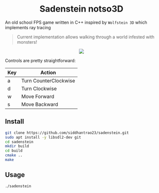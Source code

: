 <h1 align="center">Sadenstein notso3D</h1>
<p>
</p>

An old school FPS game written in C++ inspired by `Wolfstein 3D` which implements ray tracing

> Current implementation allows walking through a world infested with monsters!  

<p align="center">
  <img src="https://github.com/siddhantrao23/sadenstein/blob/experiment/res/walkthrough.gif"/>
</p>

Controls are pretty straightforward:

Key | Action | 
--- | --- 
a | Turn CounterClockwise 
d | Turn Clockwise
w | Move Forward
s | Move Backward

## Install

```sh
git clone https://github.com/siddhantrao23/sadenstein.git
sudo apt install -y libsdl2-dev git
cd sadenstein
mkdir build
cd build
cmake ..
make
```

## Usage

```sh
./sadenstein
```

